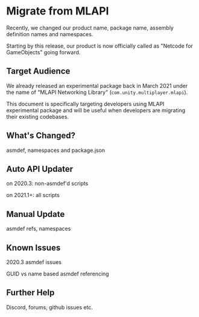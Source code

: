 # Migrate from MLAPI

Recently, we changed our product name, package name, assembly definition names and namespaces.

Starting by this release, our product is now officially called as "Netcode for GameObjects" going forward.

## Target Audience

We already released an experimental package back in March 2021 under the name of "MLAPI Networking Library" (`com.unity.multiplayer.mlapi`).

This document is specifically targeting developers using MLAPI experimental package and will be useful when developers are migrating their existing codebases.

## What's Changed?

asmdef, namespaces and package.json

## Auto API Updater

on 2020.3: non-asmdef'd scripts

on 2021.1+: all scripts

## Manual Update

asmdef refs, namespaces

## Known Issues

2020.3 asmdef issues

GUID vs name based asmdef referencing

## Further Help

Discord, forums, github issues etc.
